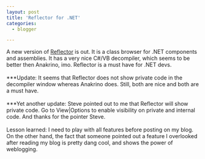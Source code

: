 ```yaml
---
layout: post
title: 'Reflector for .NET'
categories:
  - blogger

---
```


A new version of <a href="http://www.aisto.com/roeder/dotnet/">Reflector</a> is out.  It is a class browser for .NET components and assemblies.  It has a very nice C#/VB decompiler, which seems to be better then Anakrino, imo.  Reflector is a must have for .NET devs.
<br />
<br />***Update: It seems that Reflector does not show private code in the decompiler window whereas Anakrino does.  Still, both are nice and both are a must have.
<br />
<br />***Yet another update: Steve pointed out to me that Reflector will show private code.  Go to View|Options to enable visibility on private and internal code.  And thanks for the pointer Steve.
<br />
<br />Lesson learned: I need to play with all features before posting on my blog.  On the other hand, the fact that someone pointed out a feature I overlooked after reading my blog is pretty dang cool, and shows the power of weblogging.
